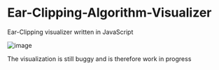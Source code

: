 # Ear-Clipping-Algorithm-Visualizer
Ear-Clipping visualizer written in JavaScript


![image](https://github.com/user-attachments/assets/1422c132-70ea-49b4-b9cb-b23fe87b65bb)




The visualization is still buggy and is therefore work in progress


